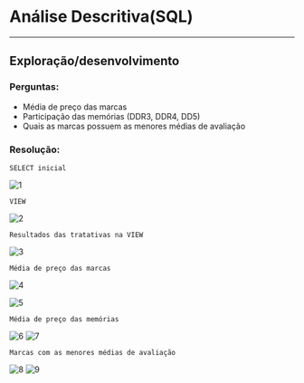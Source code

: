# Análise Descritiva(SQL)
---
## Exploração/desenvolvimento

### Perguntas:
* Média de preço das marcas
* Participação das memórias (DDR3, DDR4, DD5)
* Quais as marcas possuem as menores médias de avaliação

### Resolução:

`SELECT inicial`

![1](https://github.com/user-attachments/assets/9ced5679-6f5f-4f5a-8628-66c27a3e0de5)

`VIEW`

![2](https://github.com/user-attachments/assets/c8044497-97f1-43d0-a367-6027c74e7c47)

`Resultados das tratativas na VIEW`

![3](https://github.com/user-attachments/assets/f76e4841-1dca-407c-ad66-cf38580f31cd)

`Média de preço das marcas`

![4](https://github.com/user-attachments/assets/9bfe4ca0-c3d0-4194-a47b-58fe1a11214e)

![5](https://github.com/user-attachments/assets/017f75ce-3eb5-4344-8d27-7da62c243314)


`Média de preço das memórias`

![6](https://github.com/user-attachments/assets/8366cbd5-d300-4110-a66c-d8dab9301c26)
![7](https://github.com/user-attachments/assets/7c0e86c2-aeeb-4b0c-bdfb-1a38c25f1498)


`Marcas com as menores médias de avaliação`

![8](https://github.com/user-attachments/assets/52c3548e-c324-434e-bfee-0a74da501b63)
![9](https://github.com/user-attachments/assets/5b56760a-2d07-4a76-a751-f0251fa82fe2)

